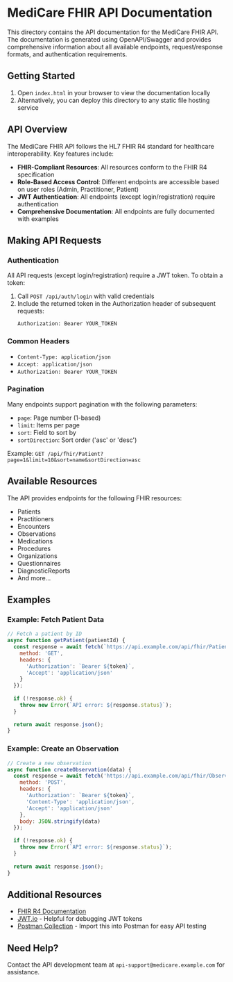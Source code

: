 # MediCare FHIR API Documentation

This directory contains the API documentation for the MediCare FHIR API. The documentation is generated using OpenAPI/Swagger and provides comprehensive information about all available endpoints, request/response formats, and authentication requirements.

## Getting Started

1. Open `index.html` in your browser to view the documentation locally
2. Alternatively, you can deploy this directory to any static file hosting service

## API Overview

The MediCare FHIR API follows the HL7 FHIR R4 standard for healthcare interoperability. Key features include:

- **FHIR-Compliant Resources**: All resources conform to the FHIR R4 specification
- **Role-Based Access Control**: Different endpoints are accessible based on user roles (Admin, Practitioner, Patient)
- **JWT Authentication**: All endpoints (except login/registration) require authentication
- **Comprehensive Documentation**: All endpoints are fully documented with examples

## Making API Requests

### Authentication

All API requests (except login/registration) require a JWT token. To obtain a token:

1. Call `POST /api/auth/login` with valid credentials
2. Include the returned token in the Authorization header of subsequent requests:
   ```
   Authorization: Bearer YOUR_TOKEN
   ```

### Common Headers

- `Content-Type: application/json`
- `Accept: application/json`
- `Authorization: Bearer YOUR_TOKEN`

### Pagination

Many endpoints support pagination with the following parameters:

- `page`: Page number (1-based)
- `limit`: Items per page
- `sort`: Field to sort by
- `sortDirection`: Sort order ('asc' or 'desc')

Example: `GET /api/fhir/Patient?page=1&limit=10&sort=name&sortDirection=asc`

## Available Resources

The API provides endpoints for the following FHIR resources:

- Patients
- Practitioners
- Encounters
- Observations
- Medications
- Procedures
- Organizations
- Questionnaires
- DiagnosticReports
- And more...

## Examples

### Example: Fetch Patient Data

```javascript
// Fetch a patient by ID
async function getPatient(patientId) {
  const response = await fetch(`https://api.example.com/api/fhir/Patient/${patientId}`, {
    method: 'GET',
    headers: {
      'Authorization': `Bearer ${token}`,
      'Accept': 'application/json'
    }
  });
  
  if (!response.ok) {
    throw new Error(`API error: ${response.status}`);
  }
  
  return await response.json();
}
```

### Example: Create an Observation

```javascript
// Create a new observation
async function createObservation(data) {
  const response = await fetch('https://api.example.com/api/fhir/Observation', {
    method: 'POST',
    headers: {
      'Authorization': `Bearer ${token}`,
      'Content-Type': 'application/json',
      'Accept': 'application/json'
    },
    body: JSON.stringify(data)
  });
  
  if (!response.ok) {
    throw new Error(`API error: ${response.status}`);
  }
  
  return await response.json();
}
```

## Additional Resources

- [FHIR R4 Documentation](https://www.hl7.org/fhir/R4/)
- [JWT.io](https://jwt.io/) - Helpful for debugging JWT tokens
- [Postman Collection](https://example.com/medicare-api-postman.json) - Import this into Postman for easy API testing

## Need Help?

Contact the API development team at `api-support@medicare.example.com` for assistance. 